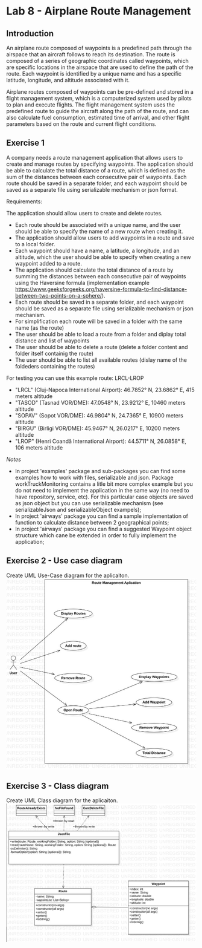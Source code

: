 # Lab 8 - Airplane Route Management

## Introduction
An airplane route composed of waypoints is a predefined path through the airspace that an aircraft follows to reach its destination. The route is composed of a series of geographic coordinates called waypoints, which are specific locations in the airspace that are used to define the path of the route. Each waypoint is identified by a unique name and has a specific latitude, longitude, and altitude associated with it.

Airplane routes composed of waypoints can be pre-defined and stored in a flight management system, which is a computerized system used by pilots to plan and execute flights. The flight management system uses the predefined route to guide the aircraft along the path of the route, and can also calculate fuel consumption, estimated time of arrival, and other flight parameters based on the route and current flight conditions.

## Exercise 1

A company needs a route management application that allows users to create and manage routes by specifying waypoints. The application should be able to calculate the total distance of a route, which is defined as the sum of the distances between each consecutive pair of waypoints. Each route should be saved in a separate folder, and each waypoint should be saved as a separate file using serializable mechanism or json format.

Requirements:

The application should allow users to create and delete routes.
- Each route should be associated with a unique name, and the user should be able to specify the name of a new route when creating it. 
- The application should allow users to add waypoints in a route and save to a local folder.
- Each waypoint should have a name, a latitude, a longitude, and an altitude, which the user should be able to specify when creating a new waypoint added to a route.
- The application should calculate the total distance of a route by summing the distances between each consecutive pair of waypoints using the Haversine formula (implementation example https://www.geeksforgeeks.org/haversine-formula-to-find-distance-between-two-points-on-a-sphere/).
- Each route should be saved in a separate folder, and each waypoint should be saved as a separate file using serializable mechanism or json mechanism.
- For simplification each route will be saved in a folder with the same name (as the route)
- The user should be able to load a route from a folder and diplay total distance and list of waypoints
- The user should be able to delete a route (delete a folder content and folder itself containig the route)
- The user should be able to list all available routes (dislay name of the foldeders containing the routes)

For testing you can use this example route:
LRCL-LROP 
- "LRCL" (Cluj-Napoca International Airport): 46.7852° N, 23.6862° E, 415 meters altitude
- "TASOD" (Tasnad VOR/DME): 47.0548° N, 23.9212° E, 10460 meters altitude
- "SOPAV" (Sopot VOR/DME): 46.9804° N, 24.7365° E, 10900 meters altitude
- "BIRGU" (Birligi VOR/DME): 45.9467° N, 26.0217° E, 10200 meters altitude
- "LROP" (Henri Coandă International Airport): 44.5711° N, 26.0858° E, 106 meters altitude

*Notes*
- In project 'examples' package and sub-packages you can find some examples how to work with files, serializable and json. Package workTruckMonitoring contains a litle bit more complex example but you do not need to implement the application in the same way (no need to have repository, service, etc). For this particular case objects are saved as json object but you can use serializable mechanism (see serializableJson and serializableObject exampels);
- In project 'airways' package you can find a sample implementation of function to calculate distance between 2 geographical points; 
- In project 'airways' package you can find a suggested Waypoint object structure which cane be extended in order to fully implement the application;

## Exercise 2 - Use case diagram

Create UML Use-Case diagram for the aplicaiton.
![Exercise 2 image](docs/exercise2.jpg)

## Exercise 3 - Class diagram

Create UML Class diagram for the aplicaiton.
![Exercise 3 image](docs/exercise3.jpg)
